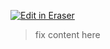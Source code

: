 <p><a target="_blank" href="https://app.eraser.io/workspace/qBw2cBH3mIMw0844pQgm" id="edit-in-eraser-github-link"><img alt="Edit in Eraser" src="https://firebasestorage.googleapis.com/v0/b/second-petal-295822.appspot.com/o/images%2Fgithub%2FOpen%20in%20Eraser.svg?alt=media&amp;token=968381c8-a7e7-472a-8ed6-4a6626da5501"></a></p>

> fix content here





<!--- Eraser file: https://app.eraser.io/workspace/qBw2cBH3mIMw0844pQgm --->